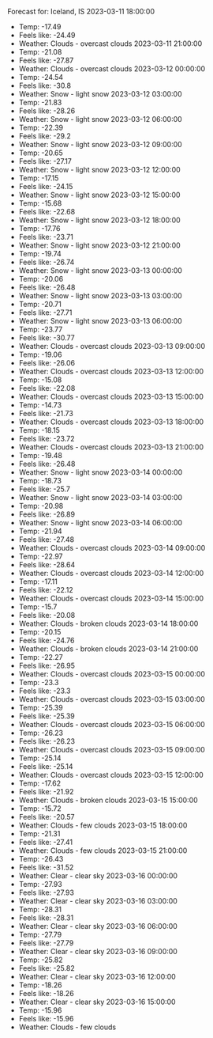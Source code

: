 Forecast for: Iceland, IS
2023-03-11 18:00:00
 - Temp: -17.49
 - Feels like: -24.49
 - Weather: Clouds - overcast clouds
2023-03-11 21:00:00
 - Temp: -21.08
 - Feels like: -27.87
 - Weather: Clouds - overcast clouds
2023-03-12 00:00:00
 - Temp: -24.54
 - Feels like: -30.8
 - Weather: Snow - light snow
2023-03-12 03:00:00
 - Temp: -21.83
 - Feels like: -28.26
 - Weather: Snow - light snow
2023-03-12 06:00:00
 - Temp: -22.39
 - Feels like: -29.2
 - Weather: Snow - light snow
2023-03-12 09:00:00
 - Temp: -20.65
 - Feels like: -27.17
 - Weather: Snow - light snow
2023-03-12 12:00:00
 - Temp: -17.15
 - Feels like: -24.15
 - Weather: Snow - light snow
2023-03-12 15:00:00
 - Temp: -15.68
 - Feels like: -22.68
 - Weather: Snow - light snow
2023-03-12 18:00:00
 - Temp: -17.76
 - Feels like: -23.71
 - Weather: Snow - light snow
2023-03-12 21:00:00
 - Temp: -19.74
 - Feels like: -26.74
 - Weather: Snow - light snow
2023-03-13 00:00:00
 - Temp: -20.06
 - Feels like: -26.48
 - Weather: Snow - light snow
2023-03-13 03:00:00
 - Temp: -20.71
 - Feels like: -27.71
 - Weather: Snow - light snow
2023-03-13 06:00:00
 - Temp: -23.77
 - Feels like: -30.77
 - Weather: Clouds - overcast clouds
2023-03-13 09:00:00
 - Temp: -19.06
 - Feels like: -26.06
 - Weather: Clouds - overcast clouds
2023-03-13 12:00:00
 - Temp: -15.08
 - Feels like: -22.08
 - Weather: Clouds - overcast clouds
2023-03-13 15:00:00
 - Temp: -14.73
 - Feels like: -21.73
 - Weather: Clouds - overcast clouds
2023-03-13 18:00:00
 - Temp: -18.15
 - Feels like: -23.72
 - Weather: Clouds - overcast clouds
2023-03-13 21:00:00
 - Temp: -19.48
 - Feels like: -26.48
 - Weather: Snow - light snow
2023-03-14 00:00:00
 - Temp: -18.73
 - Feels like: -25.7
 - Weather: Snow - light snow
2023-03-14 03:00:00
 - Temp: -20.98
 - Feels like: -26.89
 - Weather: Snow - light snow
2023-03-14 06:00:00
 - Temp: -21.94
 - Feels like: -27.48
 - Weather: Clouds - overcast clouds
2023-03-14 09:00:00
 - Temp: -22.97
 - Feels like: -28.64
 - Weather: Clouds - overcast clouds
2023-03-14 12:00:00
 - Temp: -17.11
 - Feels like: -22.12
 - Weather: Clouds - overcast clouds
2023-03-14 15:00:00
 - Temp: -15.7
 - Feels like: -20.08
 - Weather: Clouds - broken clouds
2023-03-14 18:00:00
 - Temp: -20.15
 - Feels like: -24.76
 - Weather: Clouds - broken clouds
2023-03-14 21:00:00
 - Temp: -22.27
 - Feels like: -26.95
 - Weather: Clouds - overcast clouds
2023-03-15 00:00:00
 - Temp: -23.3
 - Feels like: -23.3
 - Weather: Clouds - overcast clouds
2023-03-15 03:00:00
 - Temp: -25.39
 - Feels like: -25.39
 - Weather: Clouds - overcast clouds
2023-03-15 06:00:00
 - Temp: -26.23
 - Feels like: -26.23
 - Weather: Clouds - overcast clouds
2023-03-15 09:00:00
 - Temp: -25.14
 - Feels like: -25.14
 - Weather: Clouds - overcast clouds
2023-03-15 12:00:00
 - Temp: -17.62
 - Feels like: -21.92
 - Weather: Clouds - broken clouds
2023-03-15 15:00:00
 - Temp: -15.72
 - Feels like: -20.57
 - Weather: Clouds - few clouds
2023-03-15 18:00:00
 - Temp: -21.31
 - Feels like: -27.41
 - Weather: Clouds - few clouds
2023-03-15 21:00:00
 - Temp: -26.43
 - Feels like: -31.52
 - Weather: Clear - clear sky
2023-03-16 00:00:00
 - Temp: -27.93
 - Feels like: -27.93
 - Weather: Clear - clear sky
2023-03-16 03:00:00
 - Temp: -28.31
 - Feels like: -28.31
 - Weather: Clear - clear sky
2023-03-16 06:00:00
 - Temp: -27.79
 - Feels like: -27.79
 - Weather: Clear - clear sky
2023-03-16 09:00:00
 - Temp: -25.82
 - Feels like: -25.82
 - Weather: Clear - clear sky
2023-03-16 12:00:00
 - Temp: -18.26
 - Feels like: -18.26
 - Weather: Clear - clear sky
2023-03-16 15:00:00
 - Temp: -15.96
 - Feels like: -15.96
 - Weather: Clouds - few clouds
